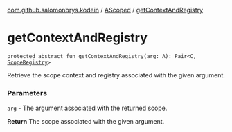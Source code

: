 [com.github.salomonbrys.kodein](../index.md) / [AScoped](index.md) / [getContextAndRegistry](.)

# getContextAndRegistry

`protected abstract fun getContextAndRegistry(arg: A): Pair<C, `[`ScopeRegistry`](../-scope-registry/index.md)`>`

Retrieve the scope context and registry associated with the given argument.

### Parameters

`arg` - The argument associated with the returned scope.

**Return**
The scope associated with the given argument.

